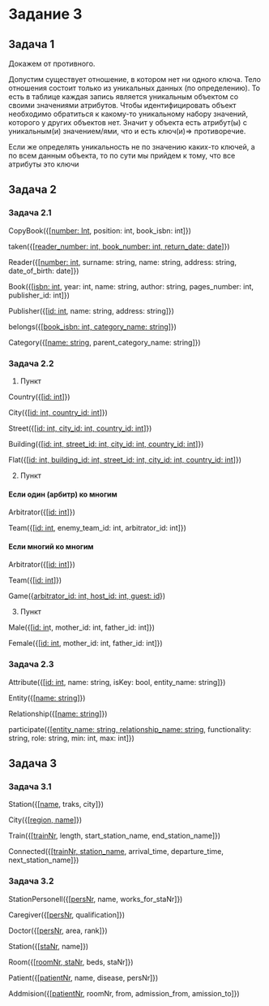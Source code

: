 # Задание 3
## Задача 1

Докажем от противного. 

Допустим существует отношение, в котором нет ни одного ключа. 
Тело отношения состоит только из уникальных данных (по определению). То есть в таблице каждая запись является уникальным объектом со своими значениями атрибутов. Чтобы идентифицировать объект необходимо обратиться к какому-то уникальному набору значений, которого у других объектов нет. Значит у объекта есть атрибут(ы) с уникальным(и) значением/ями, что и есть ключ(и)=> противоречие. 

Если же определять уникальность не по значению каких-то ключей, а по всем данным объекта, то по сути мы прийдем к тому, что все атрибуты это ключи 

## Задача 2
### Задача 2.1
CopyBook({[<ins>number: Int</ins>, position: int, book_isbn: int]})

taken({[<ins>reader_number: int, book_number: int, return_date: date</ins>]})

Reader({[<ins>number: int</ins>, surname: string, name: string, address: string, date_of_birth: date]})
  
Book({[<ins>isbn: int</ins>, year: int, name: string, author: string, pages_number: int, publisher_id: int]})
  
Publisher({[<ins>id:  int</ins>, name: string, address: string]})
  
belongs({[<ins>book_isbn: int, category_name: string</ins>]})
  
Category({[<ins>name: string</ins>, parent_category_name: string]})
### Задача 2.2
1. Пункт

Country({[<ins>id: int</ins>]})

City({[<ins>id: int, country_id: int</ins>]})

Street({[<ins>id: int, city_id: int, country_id: int</ins>]})

Building({[<ins>id: int, street_id: int, city_id: int, country_id: int</ins>]})

Flat({[<ins>id: int, building_id: int, street_id: int, city_id: int, country_id: int</ins>]})

2. Пункт

#### Если один (арбитр) ко многим

Arbitrator({[<ins>id: int</ins>]})

Team({[<ins>id: int</ins>, enemy_team_id: int, arbitrator_id: int]})

#### Если многий ко многим

Arbitrator({[<ins>id: int</ins>]})

Team({[<ins>id: int</ins>]})

Game({<ins>arbitrator_id: int, host_id: int, guest: id</ins>})

3. Пункт

Male({[<ins>id: in</ins>t, mother_id: int, father_id: int]})

Female({[<ins>id: int</ins>, mother_id: int, father_id: int]})
### Задача 2.3
Attribute({[<ins>id: int</ins>, name: string, isKey: bool, entity_name: string]})

Entity({[<ins>name: string</ins>]})

Relationship({[<ins>name: string</ins>]})

participate({[<ins>entity_name: string, relationship_name: string</ins>, functionality: string, role: string, min: int, max: int]})
## Задача 3
### Задача 3.1
Station({[<ins>name</ins>, traks, city]})

City({[<ins>region, name</ins>]})

Train({[<ins>trainNr</ins>, length, start_station_name, end_station_name]})

Connected({[<ins>trainNr, station_name</ins>, arrival_time, departure_time, next_station_name]})
### Задача 3.2
StationPersonell({[<ins>persNr</ins>, name, works_for_staNr]})

Caregiver({[<ins>persNr</ins>, qualification]})

Doctor({[<ins>persNr</ins>, area, rank]})

Station({[<ins>staNr</ins>, name]})

Room({[<ins>roomNr, staNr</ins>, beds, staNr]})

Patient({[<ins>patientNr</ins>, name, disease, persNr]})

Addmision({[<ins>patientNr</ins>, roomNr, from, admission_from, amission_to]})

